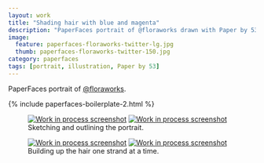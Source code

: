 ```yaml
---
layout: work
title: "Shading hair with blue and magenta"
description: "PaperFaces portrait of @floraworks drawn with Paper by 53 on an iPad."
image:   
  feature: paperfaces-floraworks-twitter-lg.jpg
  thumb: paperfaces-floraworks-twitter-150.jpg
category: paperfaces
tags: [portrait, illustration, Paper by 53]
---
```


PaperFaces portrait of [@floraworks](http://twitter.com/floraworks).

{% include paperfaces-boilerplate-2.html %}

<figure class="half">
	<a href="{{ site.url }}/images/paperfaces-floraworks-process-1-lg.jpg"><img src="{{ site.url }}/images/paperfaces-floraworks-process-1-600.jpg" alt="Work in process screenshot"></a>
	<a href="{{ site.url }}/images/paperfaces-floraworks-process-2-lg.jpg"><img src="{{ site.url }}/images/paperfaces-floraworks-process-2-600.jpg" alt="Work in process screenshot"></a>
	<figcaption>Sketching and outlining the portrait.</figcaption>
</figure>

<figure class="half">
	<a href="{{ site.url }}/images/paperfaces-floraworks-process-3-lg.jpg"><img src="{{ site.url }}/images/paperfaces-floraworks-process-3-600.jpg" alt="Work in process screenshot"></a>
	<a href="{{ site.url }}/images/paperfaces-floraworks-process-4-lg.jpg"><img src="{{ site.url }}/images/paperfaces-floraworks-process-4-600.jpg" alt="Work in process screenshot"></a>
	<figcaption>Building up the hair one strand at a time.</figcaption>
</figure>